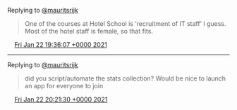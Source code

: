 Replying to [@mauritsrijk](https://twitter.com/mauritsrijk/status/1352576054674792448)

> One of the courses at Hotel School is ‘recruitment of IT staff’ I guess\. Most of the hotel staff is female, so that fits\.

<img src="../../media/tweet.ico" width="12" /> [Fri Jan 22 19:36:07 +0000 2021](https://twitter.com/DromerDenker/status/1352701596652744706)

----

Replying to [@mauritsrijk](https://twitter.com/mauritsrijk/status/1352576054674792448)

> did you script/automate the stats collection? Would be nice to launch an app for everyone to join

<img src="../../media/tweet.ico" width="12" /> [Fri Jan 22 20:21:30 +0000 2021](https://twitter.com/DromerDenker/status/1352713018593914881)